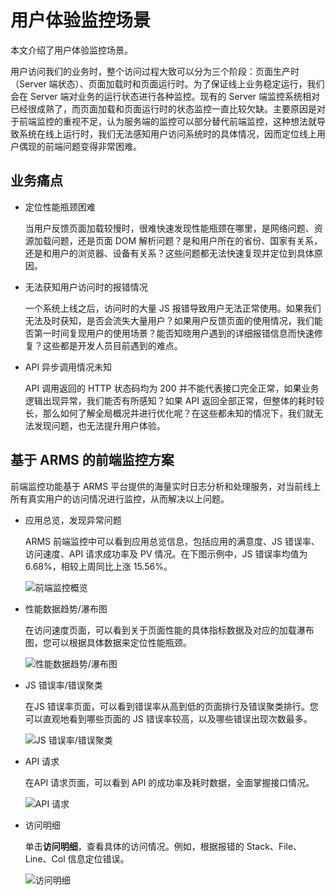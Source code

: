 # 用户体验监控场景

本文介绍了用户体验监控场景。

用户访问我们的业务时，整个访问过程大致可以分为三个阶段：页面生产时（Server 端状态）、页面加载时和页面运行时。为了保证线上业务稳定运行，我们会在 Server 端对业务的运行状态进行各种监控。现有的 Server 端监控系统相对已经很成熟了，而页面加载和页面运行时的状态监控一直比较欠缺。主要原因是对于前端监控的重视不足，认为服务端的监控可以部分替代前端监控，这种想法就导致系统在线上运行时，我们无法感知用户访问系统时的具体情况，因而定位线上用户偶现的前端问题变得非常困难。

## 业务痛点

-   定位性能瓶颈困难

    当用户反馈页面加载较慢时，很难快速发现性能瓶颈在哪里，是网络问题、资源加载问题，还是页面 DOM 解析问题？是和用户所在的省份、国家有关系，还是和用户的浏览器、设备有关系？这些问题都无法快速复现并定位到具体原因。

-   无法获知用户访问时的报错情况

    一个系统上线之后，访问时的大量 JS 报错导致用户无法正常使用。如果我们无法及时获知，是否会流失大量用户？如果用户反馈页面的使用情况，我们能否第一时间复现用户的使用场景？能否知晓用户遇到的详细报错信息而快速修复？这些都是开发人员目前遇到的难点。

-   API 异步调用情况未知

    API 调用返回的 HTTP 状态码均为 200 并不能代表接口完全正常，如果业务逻辑出现异常，我们能否有所感知？如果 API 返回全部正常，但整体的耗时较长，那么如何了解全局概况并进行优化呢？在这些都未知的情况下，我们就无法发现问题，也无法提升用户体验。


## 基于 ARMS 的前端监控方案

前端监控功能基于 ARMS 平台提供的海量实时日志分析和处理服务，对当前线上所有真实用户的访问情况进行监控，从而解决以上问题。

-   应用总览，发现异常问题

    ARMS 前端监控中可以看到应用总览信息，包括应用的满意度、JS 错误率、访问速度、API 请求成功率及 PV 情况。在下图示例中，JS 错误率均值为 6.68%，相较上周同比上涨 15.56%。

    ![前端监控概览](https://static-aliyun-doc.oss-accelerate.aliyuncs.com/assets/img/zh-CN/6051934751/p43320.png)

-   性能数据趋势/瀑布图

    在访问速度页面，可以看到关于页面性能的具体指标数据及对应的加载瀑布图，您可以根据具体数据来定位性能瓶颈。

    ![性能数据趋势/瀑布图](https://static-aliyun-doc.oss-accelerate.aliyuncs.com/assets/img/zh-CN/6051934751/p43380.png)

-   JS 错误率/错误聚类

    在JS 错误率页面，可以看到错误率从高到低的页面排行及错误聚类排行。您可以直观地看到哪些页面的 JS 错误率较高，以及哪些错误出现次数最多。

    ![JS 错误率/错误聚类](https://static-aliyun-doc.oss-accelerate.aliyuncs.com/assets/img/zh-CN/6051934751/p43382.png)

-   API 请求

    在API 请求页面，可以看到 API 的成功率及耗时数据，全面掌握接口情况。

    ![API 请求](https://static-aliyun-doc.oss-accelerate.aliyuncs.com/assets/img/zh-CN/6051934751/p43383.png)

-   访问明细

    单击**访问明细**，查看具体的访问情况。例如，根据报错的 Stack、File、Line、Col 信息定位错误。

    ![访问明细](https://static-aliyun-doc.oss-accelerate.aliyuncs.com/assets/img/zh-CN/6051934751/p43385.png)


